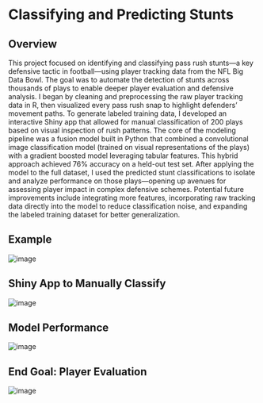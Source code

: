 # Classifying and Predicting Stunts
## Overview
This project focused on identifying and classifying pass rush stunts—a key defensive tactic in football—using player tracking data from the NFL Big Data Bowl. The goal was to automate the detection of stunts across thousands of plays to enable deeper player evaluation and defensive analysis. I began by cleaning and preprocessing the raw player tracking data in R, then visualized every pass rush snap to highlight defenders’ movement paths. To generate labeled training data, I developed an interactive Shiny app that allowed for manual classification of 200 plays based on visual inspection of rush patterns. The core of the modeling pipeline was a fusion model built in Python that combined a convolutional image classification model (trained on visual representations of the plays) with a gradient boosted model leveraging tabular features. This hybrid approach achieved 76% accuracy on a held-out test set. After applying the model to the full dataset, I used the predicted stunt classifications to isolate and analyze performance on those plays—opening up avenues for assessing player impact in complex defensive schemes. Potential future improvements include integrating more features, incorporating raw tracking data directly into the model to reduce classification noise, and expanding the labeled training dataset for better generalization. 

## Example
![image](https://github.com/user-attachments/assets/33084bee-a7f4-4ec1-ac19-782d69b6932b)

## Shiny App to Manually Classify
![image](https://github.com/user-attachments/assets/533d8769-ff77-4eb0-a3bd-b0847118fffb)

## Model Performance
![image](https://github.com/user-attachments/assets/6be0f21d-19ee-4718-8862-30690d62cb36)

## End Goal: Player Evaluation
![image](https://github.com/user-attachments/assets/b22b7dd8-06e3-4fa0-8dbf-c3c70e416551)

